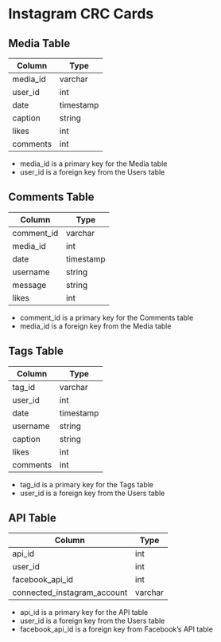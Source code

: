 # Instagram CRC Cards

## Media Table

| Column     | Type      |
|------------|-----------|
| media_id   | varchar   |
| user_id    | int       |
| date       | timestamp |
| caption    | string    |
| likes      | int       |
| comments   | int       |

- media_id is a primary key for the Media table
- user_id is a foreign key from the Users table

## Comments Table

| Column     | Type      |
|------------|-----------|
| comment_id | varchar   |
| media_id   | int       |
| date       | timestamp |
| username   | string    |
| message    | string    |
| likes      | int       |

- comment_id is a primary key for the Comments table
- media_id is a foreign key from the Media table

## Tags Table

| Column     | Type      |
|------------|-----------|
| tag_id     | varchar   |
| user_id    | int       |
| date       | timestamp |
| username   | string    |
| caption    | string    |
| likes      | int       |
| comments   | int       |

- tag_id is a primary key for the Tags table
- user_id is a foreign key from the Users table

## API Table

| Column                      | Type     |
|-----------------------------|----------|
| api_id                      | int      |
| user_id                     | int      |
| facebook_api_id             | int      |
| connected_instagram_account | varchar  |

- api_id is a primary key for the API table
- user_id is a foreign key from the Users table
- facebook_api_id is a foreign key from Facebook’s API table
